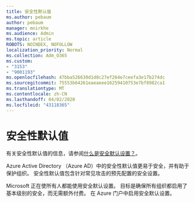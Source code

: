 ```yaml
---
title: 安全性默认值
ms.author: pebaum
author: pebaum
manager: mnirkhe
ms.audience: Admin
ms.topic: article
ROBOTS: NOINDEX, NOFOLLOW
localization_priority: Normal
ms.collection: Adm_O365
ms.custom:
- "3153"
- "9001193"
ms.openlocfilehash: 47bba526630d1d8c27ef264e7ceefa3e17b274dc
ms.sourcegitcommit: 75553b64261eaeaeee16259410753e7bf8982ca1
ms.translationtype: MT
ms.contentlocale: zh-CN
ms.lasthandoff: 04/02/2020
ms.locfileid: "43118365"
---
```

# <a name="security-defaults"></a>安全性默认值

有关安全性默认值的信息，请参阅[什么是安全默认设置？](https://docs.microsoft.com/azure/active-directory/conditional-access/concept-conditional-access-security-defaults)。

Azure Active Directory （Azure AD）中的安全性默认值更易于安全，并有助于保护组织。 安全性默认值包含针对常见攻击的预先配置的安全设置。

Microsoft 正在使所有人都能使用安全默认设置。 目标是确保所有组织都启用了基本级别的安全，而无需额外付费。 在 Azure 门户中启用安全默认设置。
